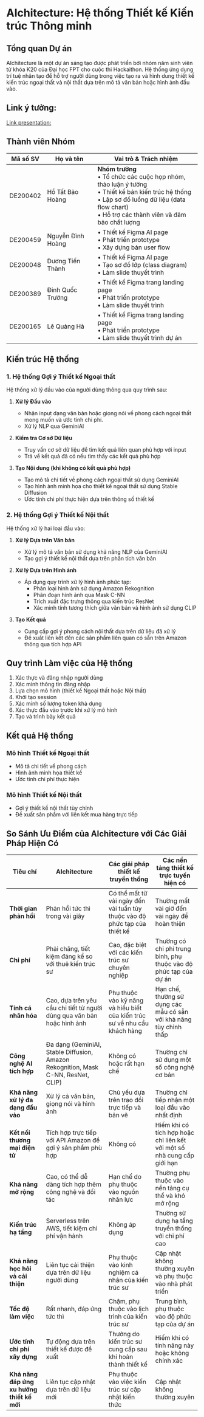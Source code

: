 # AIchitecture: Hệ thống Thiết kế Kiến trúc Thông minh

## Tổng quan Dự án
AIchitecture là một dự án sáng tạo được phát triển bởi nhóm năm sinh viên từ khóa K20 của Đại học FPT cho cuộc thi Hackaithon. Hệ thống ứng dụng trí tuệ nhân tạo để hỗ trợ người dùng trong việc tạo ra và hình dung thiết kế kiến trúc ngoại thất và nội thất dựa trên mô tả văn bản hoặc hình ảnh đầu vào.

## Link ý tưởng: 
[Link presentation:]([url](https://www.canva.com/design/DAGek9QegFs/MLxSBl8W7dvX2v47SAZZhg/edit?utm_content=DAGek9QegFs&utm_campaign=designshare&utm_medium=link2&utm_source=sharebutton)) 

## Thành viên Nhóm

| Mã số SV | Họ và tên | Vai trò & Trách nhiệm |
|------------|------|-------------------------|
| DE200402 | Hồ Tất Bảo Hoàng | **Nhóm trưởng**<br>• Tổ chức các cuộc họp nhóm, thảo luận ý tưởng<br>• Thiết kế bản kiến trúc hệ thống<br>• Lập sơ đồ luồng dữ liệu (data flow chart)<br>• Hỗ trợ các thành viên và đảm bảo chất lượng |
| DE200459 | Nguyễn Đình Hoàng | • Thiết kế Figma AI page<br>• Phát triển prototype<br>• Xây dựng bản user flow |
| DE200048 | Dương Tiến Thành | • Thiết kế Figma AI page<br>• Tạo sơ đồ lớp (class diagram)<br>• Làm slide thuyết trình |
| DE200389 | Đinh Quốc Trường | • Thiết kế Figma trang landing page<br>• Phát triển prototype<br>• Làm slide thuyết trình |
| DE200165 | Lê Quảng Hà | • Thiết kế Figma trang landing page<br>• Phát triển prototype<br>• Làm slide thuyết trình dự án |

## Kiến trúc Hệ thống

### 1. Hệ thống Gợi ý Thiết kế Ngoại thất
Hệ thống xử lý đầu vào của người dùng thông qua quy trình sau:

1. **Xử lý Đầu vào**
   - Nhận input dạng văn bản hoặc giọng nói về phong cách ngoại thất mong muốn và ước tính chi phí.
   - Xử lý NLP qua GeminiAI

2. **Kiểm tra Cơ sở Dữ liệu**
   - Truy vấn cơ sở dữ liệu để tìm kết quả liên quan phù hợp với input
   - Trả về kết quả đã có nếu tìm thấy các kết quả phù hợp

3. **Tạo Nội dung (khi không có kết quả phù hợp)**
   - Tạo mô tả chi tiết về phong cách ngoại thất sử dụng GeminiAI
   - Tạo hình ảnh minh họa cho thiết kế ngoại thất sử dụng Stable Diffusion
   - Ước tính chi phí thực hiện dựa trên thông số thiết kế

### 2. Hệ thống Gợi ý Thiết kế Nội thất
Hệ thống xử lý hai loại đầu vào:

1. **Xử lý Dựa trên Văn bản**
   - Xử lý mô tả văn bản sử dụng khả năng NLP của GeminiAI
   - Tạo gợi ý thiết kế nội thất dựa trên phân tích văn bản

2. **Xử lý Dựa trên Hình ảnh**
   - Áp dụng quy trình xử lý hình ảnh phức tạp:
     - Phân loại hình ảnh sử dụng Amazon Rekognition
     - Phân đoạn hình ảnh qua Mask C-NN
     - Trích xuất đặc trưng thông qua kiến trúc ResNet
     - Xác minh tính tương thích giữa văn bản và hình ảnh sử dụng CLIP

3. **Tạo Kết quả**
   - Cung cấp gợi ý phong cách nội thất dựa trên dữ liệu đã xử lý
   - Đề xuất liên kết đến các sản phẩm liên quan có sẵn trên Amazon thông qua tích hợp API

## Quy trình Làm việc của Hệ thống

1. Xác thực và đăng nhập người dùng
2. Xác minh thông tin đăng nhập
3. Lựa chọn mô hình (thiết kế Ngoại thất hoặc Nội thất)
4. Khởi tạo session
5. Xác minh số lượng token khả dụng
6. Xác thực đầu vào trước khi xử lý mô hình
7. Tạo và trình bày kết quả

## Kết quả Hệ thống

### Mô hình Thiết kế Ngoại thất
- Mô tả chi tiết về phong cách
- Hình ảnh minh họa thiết kế
- Ước tính chi phí thực hiện

### Mô hình Thiết kế Nội thất
- Gợi ý thiết kế nội thất tùy chỉnh
- Đề xuất sản phẩm với liên kết mua hàng trực tiếp

## So Sánh Ưu Điểm của AIchitecture với Các Giải Pháp Hiện Có

| Tiêu chí | AIchitecture | Các giải pháp thiết kế truyền thống | Các nền tảng thiết kế trực tuyến hiện có |
|----------|--------------|-----------------------------------|----------------------------------------|
| **Thời gian phản hồi** | Phản hồi tức thì trong vài giây | Có thể mất từ vài ngày đến vài tuần tùy thuộc vào độ phức tạp của thiết kế | Thường mất vài giờ đến vài ngày để hoàn thiện |
| **Chi phí** | Phải chăng, tiết kiệm đáng kể so với thuê kiến trúc sư | Cao, đặc biệt với các kiến trúc sư chuyên nghiệp | Thường có chi phí trung bình, phụ thuộc vào độ phức tạp của dự án |
| **Tính cá nhân hóa** | Cao, dựa trên yêu cầu chi tiết từ người dùng qua văn bản hoặc hình ảnh | Phụ thuộc vào kỹ năng và hiểu biết của kiến trúc sư về nhu cầu khách hàng | Hạn chế, thường sử dụng các mẫu có sẵn với khả năng tùy chỉnh thấp |
| **Công nghệ AI tích hợp** | Đa dạng (GeminiAI, Stable Diffusion, Amazon Rekognition, Mask C-NN, ResNet, CLIP) | Không có hoặc rất hạn chế | Thường chỉ sử dụng một số công nghệ cơ bản |
| **Khả năng xử lý đa dạng đầu vào** | Xử lý cả văn bản, giọng nói và hình ảnh | Chủ yếu dựa trên trao đổi trực tiếp và bản vẽ | Thường chỉ tiếp nhận một loại đầu vào nhất định |
| **Kết nối thương mại điện tử** | Tích hợp trực tiếp với API Amazon để gợi ý sản phẩm phù hợp | Không có | Hiếm khi có tích hợp hoặc chỉ liên kết với một số nhà cung cấp giới hạn |
| **Khả năng mở rộng** | Cao, có thể dễ dàng tích hợp thêm công nghệ và đối tác | Hạn chế do phụ thuộc vào nguồn nhân lực | Thường phụ thuộc vào nền tảng cụ thể và khó mở rộng |
| **Kiến trúc hạ tầng** | Serverless trên AWS, tiết kiệm chi phí vận hành | Không áp dụng | Thường sử dụng hạ tầng truyền thống với chi phí cao |
| **Khả năng học hỏi và cải thiện** | Liên tục cải thiện dựa trên dữ liệu người dùng | Phụ thuộc vào kinh nghiệm cá nhân của kiến trúc sư | Cập nhật không thường xuyên và phụ thuộc vào nhà phát triển |
| **Tốc độ làm việc** | Rất nhanh, đáp ứng tức thì | Chậm, phụ thuộc vào lịch trình của kiến trúc sư | Trung bình, phụ thuộc vào độ phức tạp của dự án |
| **Ước tính chi phí xây dựng** | Tự động dựa trên thiết kế được đề xuất | Thường do kiến trúc sư cung cấp sau khi hoàn thành thiết kế | Hiếm khi có tính năng này hoặc không chính xác |
| **Khả năng đáp ứng xu hướng thiết kế mới** | Liên tục cập nhật dựa trên dữ liệu mới | Phụ thuộc vào việc kiến trúc sư cập nhật kiến thức | Cập nhật không thường xuyên |
